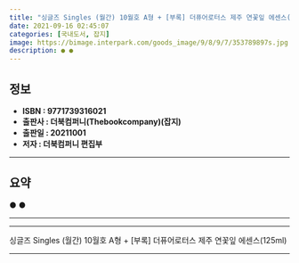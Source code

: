 ```yaml
---
title: "싱글즈 Singles (월간) 10월호 A형 + [부록] 더퓨어로터스 제주 연꽃잎 에센스(125ml)"
date: 2021-09-16 02:45:07
categories: [국내도서, 잡지]
image: https://bimage.interpark.com/goods_image/9/8/9/7/353789897s.jpg
description: ● ●
---
```


## **정보**

- **ISBN : 9771739316021**
- **출판사 : 더북컴퍼니(Thebookcompany)(잡지)**
- **출판일 : 20211001**
- **저자 : 더북컴퍼니 편집부**

------



## **요약**

●  ●  

------



------


싱글즈 Singles (월간) 10월호 A형 + [부록] 더퓨어로터스 제주 연꽃잎 에센스(125ml) 

------


